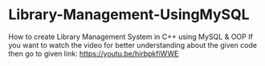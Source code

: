 # Library-Management-UsingMySQL
How to create Library Management System in C++ using MySQL & OOP
If you want to watch the video for better understanding about the given code then go to given link:
https://youtu.be/hirbpkfiWWE
